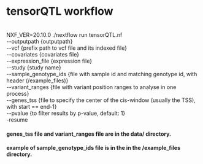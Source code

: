# tensorQTL workflow
 <br />
NXF_VER=20.10.0 ./nextflow run tensorQTL.nf <br /> --outputpath {outputpath} <br />
                                             --vcf {prefix path to vcf file and its indexed file} <br />
                                             --covariates {covariates file} <br />
                                             --expression_file {expression file}  <br /> 
                                             --study {study name} <br />
                                             --sample_genotype_ids {file with sample id and matching genotype id, with header (/example_files)}  <br />
                                             --variant_ranges {file with variant position ranges to analyse in one process} <br />
                                             --genes_tss {file to  specify the center of the cis-window (usually the TSS), with start == end-1} <br />
                                             --pvalue {to filter results by p-value, default: 1}  <br />
                                             -resume  <br />

#### genes_tss file and variant_ranges file are in the data/ directory.

#### example of sample_genotype_ids file is in the in the /example_files directory.

 

